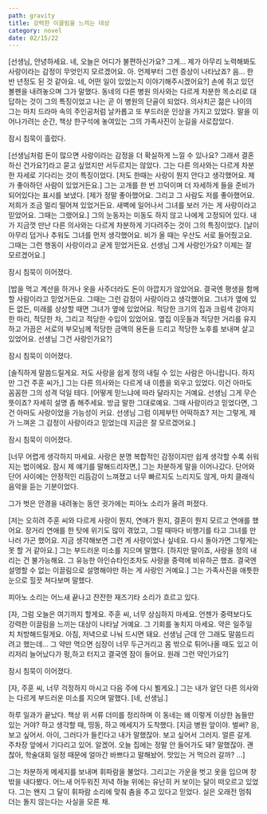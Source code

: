 ```yaml
---
path: gravity
title: 강력한 이끌림을 느끼는 대상
category: novel
date: 02/15/22
---
```


[선생님, 안녕하세요. 네, 오늘은 어디가 불편하신가요? 그게... 제가 아무리 노력해봐도 사랑이라는 감정이 무엇인지 모르겠어요. 아. 언제부터 그런 증상이 나타났죠? 음... 한 반 년정도 된 것 같아요. 네, 어떤 일이 있었는지 이야기해주시겠어요?] 손에 쥐고 있던 볼펜을 내려놓으며 그가 말했다. 동네의 다른 병원 의사와는 다르게 차분한 목소리로 대답하는 것이 그의 특징이었고 나는 곧 이 병원의 단골이 되었다. 의사치곤 젊은 나이의 그는 마치 드라마 속의 주인공처럼 날카롭고 또 부드러운 인상을 가지고 있었다. 말을 이어나가려는 순간, 책상 한구석에 놓여있는 그의 가족사진이 눈길을 사로잡았다.

잠시 침묵이 흘렀다.

[선생님처럼 돈이 많으면 사랑이라는 감정을 더 확실하게 느낄 수 있나요? 그래서 결혼하신 건가요?]라고 묻고 싶었지만 서두르지는 않았다. 그는 다른 의사와는 다르게 차분한 자세로 기다리는 것이 특징이었다. [저도 한때는 사랑이 뭔지 안다고 생각했어요. 제가 좋아하던 사람이 있었거든요.] 그는 고개를 한 번 끄덕이며 더 자세하게 들을 준비가 되어있다는 표시를 보냈다. [제가 정말 좋아했어요. 그리고 그 사람도 저를 좋아했어요. 저희가 조금 멀리 떨어져 있었거든요. 새벽에 일어나서 그녀를 보러 가는 게 사랑이라고 믿었어요. 그때는 그랬어요.] 그의 눈동자는 미동도 하지 않고 나에게 고정되어 있다. 내가 지금껏 만난 다른 의사와는 다르게 차분하게 기다려주는 것이 그의 특징이었다. [날이 아무리 덥거나 추워도 그녀를 먼저 생각했어요. 비가 올 때는 우산도 서로 들어줬고요. 그때는 그런 행동이 사랑이라고 굳게 믿었거든요. 선생님 그게 사랑인가요? 이제는 잘 모르겠어요.]

잠시 침묵이 이어졌다.

[밥을 먹고 계산을 하거나 옷을 사주더라도 돈이 아깝지가 않았어요. 결국엔 평생을 함께할 사람이라고 믿었거든요. 그때는 그런 감정이 사랑이라고 생각했어요. 그녀가 옆에 있든 없든, 미래를 상상할 때면 그녀가 옆에 있었어요. 적당한 크기의 집과 크림색 강아지 한 마리, 적당한 차, 그리고 적당한 수입이 있었어요. 옆집 이웃들과 적당한 거리를 유지하고 가끔은 서로의 부모님께 적당한 금액의 용돈을 드리고 적당한 노후를 보내며 살고 있었어요. 선생님 그건 사랑인가요?]

잠시 침묵이 이어졌다.

[솔직하게 말씀드릴게요. 저도 사랑을 쉽게 정의 내릴 수 있는 사람은 아니랍니다. 하지만 그건 주훈 씨가,] 그는 다른 의사와는 다르게 내 이름을 외우고 있었다. 이건 아마도 꼼꼼한 그의 성격 덕일 테다. [어떻게 믿느냐에 따라 달라지는 거예요. 선생님 그게 무슨 뜻이죠? 자세히 설명 좀 해주세요. 방금 말한 그대로예요. 그때 사랑이라고 믿었다면, 그건 아마도 사랑이었을 가능성이 커요. 선생님 그럼 이제부턴 어떡하죠? 저는 그렇게, 제가 느껴온 그 감정이 사랑이라고 믿었는데 지금은 잘 모르겠어요.]

잠시 침묵이 이어졌다.

[너무 어렵게 생각하지 마세요. 사랑은 분명 복합적인 감정이지만 쉽게 생각할 수록 쉬워지는 법이에요. 잠시 제 얘기를 말해드리자면,] 그는 차분하게 말을 이어나갔다. 단어와 단어 사이에는 안정적인 리듬감이 느껴졌고 너무 빠르지도 느리지도 않게, 마치 클래식 음악을 듣는 기분이었다.

그가 벗은 안경을 내려놓는 동안 귓가에는 피아노 소리가 울려 퍼졌다.

[저는 오히려 주훈 씨와 다르게 사랑이 뭔지, 연애가 뭔지, 결혼이 뭔지 모르고 연애를 했어요. 장거리 연애를 한 탓에 위기도 많이 겪었고, 그럴 때마다 비행기를 타고 그녀를 만나러 가곤 했어요. 지금 생각해보면 그런 게 사랑이었나 싶네요. 다시 돌아가면 그렇게는 못 할 거 같아요.] 그는 부드러운 미소를 지으며 말했다. [하지만 말이죠, 사랑을 정의 내리는 건 불가능해요. 그 유능한 아인슈타인조차도 사랑을 중력에 비유하곤 했죠. 결국엔 설명할 수 없는 이끌림으로 설명해야만 하는 게 사랑인 거예요.] 그는 가족사진을 애틋한 눈으로 힐끗 쳐다보며 말했다.

피아노 소리는 어느새 끝나고 잔잔한 재즈기타 소리가 흐르고 있다.

[자, 그럼 오늘은 여기까지 할게요. 주훈 씨, 너무 상심하지 마세요. 언젠가 중력보다도 강력한 이끌림을 느끼는 대상이 나타날 거예요. 그 기회를 놓치지 마세요. 약은 일주일 치 처방해드릴게요. 아침, 저녁으로 나눠 드시면 돼요. 선생님 근데 안 그래도 말씀드리려고 했는데... 그 약만 먹으면 심장이 너무 두근거리고 몸 밖으로 튀어나올 때도 있고 이리저리 늘어났다가 펑,하고 터지고 결국엔 잠이 들어요. 원래 그런 약인가요?]

잠시 침묵이 이어졌다.

[자, 주훈 씨, 너무 걱정하지 마시고 다음 주에 다시 뵐게요.] 그는 내가 알던 다른 의사와는 다르게 부드러운 미소를 지으며 말했다. [네, 선생님.]

하루 일과가 끝났다. 책상 위 서류 더미를 정리하며 이 동네는 왜 이렇게 이상한 놈들만 있는 거야? 하고 생각할 때, 띵동, 하고 메세지가 도착했다. [지금 병원 앞이야. 벌써? 응, 보고 싶어서. 아이, 그러다가 들킨다고 내가 말했잖아. 보고 싶어서 그러지. 얼른 갈게. 주차장 앞에서 기다리고 있어. 알겠어. 오늘 집에는 정말 안 들어가도 돼? 말했잖아. 괜찮아, 학술대회 일정 때문에 얼마간 바쁘다고 말해놨어. 맛있는 거 먹으러 갈까? ...]

그는 차분하게 메세지를 보내며 휘파람을 불었다. 그리고는 가운을 벗고 옷을 입으며 창밖을 내다봤다. 어느새 어두워진 저녁 하늘 위에는 유난히 커 보이는 달이 떠오르고 있었다. 그는 왠지 그 달이 휘파람 소리에 맞춰 춤을 추고 있다고 믿었다. 실은 오래전 멈춰 더는 돌지 않는다는 사실을 모른 채.
